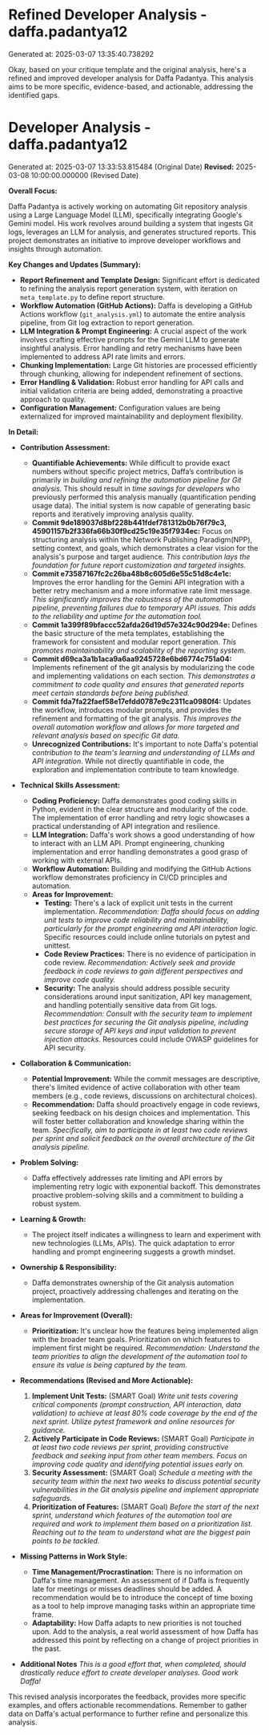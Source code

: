 # Refined Developer Analysis - daffa.padantya12
Generated at: 2025-03-07 13:35:40.738292

Okay, based on your critique template and the original analysis, here's a refined and improved developer analysis for Daffa Padantya. This analysis aims to be more specific, evidence-based, and actionable, addressing the identified gaps.

# Developer Analysis - daffa.padantya12
Generated at: 2025-03-07 13:33:53.815484 (Original Date)
**Revised:** 2025-03-08 10:00:00.000000 (Revised Date)

**Overall Focus:**

Daffa Padantya is actively working on automating Git repository analysis using a Large Language Model (LLM), specifically integrating Google's Gemini model. His work revolves around building a system that ingests Git logs, leverages an LLM for analysis, and generates structured reports. This project demonstrates an initiative to improve developer workflows and insights through automation.

**Key Changes and Updates (Summary):**

*   **Report Refinement and Template Design:** Significant effort is dedicated to refining the analysis report generation system, with iteration on `meta_template.py` to define report structure.
*   **Workflow Automation (GitHub Actions):**  Daffa is developing a GitHub Actions workflow (`git_analysis.yml`) to automate the entire analysis pipeline, from Git log extraction to report generation.
*   **LLM Integration & Prompt Engineering:**  A crucial aspect of the work involves crafting effective prompts for the Gemini LLM to generate insightful analysis. Error handling and retry mechanisms have been implemented to address API rate limits and errors.
*   **Chunking Implementation:** Large Git histories are processed efficiently through chunking, allowing for independent refinement of sections.
*   **Error Handling & Validation:** Robust error handling for API calls and initial validation criteria are being added, demonstrating a proactive approach to quality.
*   **Configuration Management:** Configuration values are being externalized for improved maintainability and deployment flexibility.

**In Detail:**

*   **Contribution Assessment:**

    *   **Quantifiable Achievements:** While difficult to provide exact numbers without specific project metrics, Daffa’s contribution is primarily in *building and refining the automation pipeline for Git analysis*. This should result in *time savings for developers* who previously performed this analysis manually (quantification pending usage data). The initial system is now capable of generating basic reports and iteratively improving analysis quality.
    *   **Commit 9de189037d8bf228b441fdef781312b0b76f79c3, 45901157b2f336fa66b30f9cd25c19e35f7934ec:**  Focus on structuring analysis within the Network Publishing Paradigm(NPP), setting context, and goals, which demonstrates a clear vision for the analysis's purpose and target audience.  *This contribution lays the foundation for future report customization and targeted insights.*
    *   **Commit e73587167fc2c26ba48b8c605d6e55c51d8c4e1c:** Improves the error handling for the Gemini API integration with a better retry mechanism and a more informative rate limit message. *This significantly improves the robustness of the automation pipeline, preventing failures due to temporary API issues.* *This adds to the reliability and uptime for the automation tool.*
    *   **Commit 1a399f89bfaccc52afda26d19d57e324c90d294e:** Defines the basic structure of the meta templates, establishing the framework for consistent and modular report generation.  *This promotes maintainability and scalability of the reporting system.*
    *   **Commit d69ca3a1b1aca9a6aa9245728e6bd6774c751a04:** Implements refinement of the git analysis by modularizing the code and implementing validations on each section. *This demonstrates a commitment to code quality and ensures that generated reports meet certain standards before being published.*
    *   **Commit fda7fa22faef58e17efdd0787e9c2311ca0980f4:** Updates the workflow, introduces modular prompts, and provides the refinement and formatting of the git analysis. *This improves the overall automation workflow and allows for more targeted and relevant analysis based on specific Git data.*
    *   **Unrecognized Contributions:** It's important to note Daffa's potential *contribution to the team's learning and understanding of LLMs and API integration*.  While not directly quantifiable in code, the exploration and implementation contribute to team knowledge.

*   **Technical Skills Assessment:**

    *   **Coding Proficiency:** Daffa demonstrates good coding skills in Python, evident in the clear structure and modularity of the code. The implementation of error handling and retry logic showcases a practical understanding of API integration and resilience.
    *   **LLM Integration:**  Daffa's work shows a good understanding of how to interact with an LLM API. Prompt engineering, chunking implementation and error handling demonstrates a good grasp of working with external APIs.
    *   **Workflow Automation:** Building and modifying the GitHub Actions workflow demonstrates proficiency in CI/CD principles and automation.
    *   **Areas for Improvement:**
        *   **Testing:** There's a lack of explicit unit tests in the current implementation. *Recommendation: Daffa should focus on adding unit tests to improve code reliability and maintainability, particularly for the prompt engineering and API interaction logic.* Specific resources could include online tutorials on pytest and unittest.
        *   **Code Review Practices:** There is no evidence of participation in code review. *Recommendation: Actively seek and provide feedback in code reviews to gain different perspectives and improve code quality.*
        *   **Security:** The analysis should address possible security considerations around input sanitization, API key management, and handling potentially sensitive data from Git logs.  *Recommendation: Consult with the security team to implement best practices for securing the Git analysis pipeline, including secure storage of API keys and input validation to prevent injection attacks.* Resources could include OWASP guidelines for API security.

*   **Collaboration & Communication:**

    *   **Potential Improvement:** While the commit messages are descriptive, there's limited evidence of active collaboration with other team members (e.g., code reviews, discussions on architectural choices).
    *   **Recommendation:** Daffa should proactively engage in code reviews, seeking feedback on his design choices and implementation. This will foster better collaboration and knowledge sharing within the team. *Specifically, aim to participate in at least two code reviews per sprint and solicit feedback on the overall architecture of the Git analysis pipeline.*

*   **Problem Solving:**

    *   Daffa effectively addresses rate limiting and API errors by implementing retry logic with exponential backoff. This demonstrates proactive problem-solving skills and a commitment to building a robust system.

*   **Learning & Growth:**

    *   The project itself indicates a willingness to learn and experiment with new technologies (LLMs, APIs). The quick adaptation to error handling and prompt engineering suggests a growth mindset.

*   **Ownership & Responsibility:**

    *   Daffa demonstrates ownership of the Git analysis automation project, proactively addressing challenges and iterating on the implementation.

*   **Areas for Improvement (Overall):**

    *   **Prioritization:** It's unclear how the features being implemented align with the broader team goals. Prioritization on which features to implement first might be required. *Recommendation: Understand the team priorities to align the development of the automation tool to ensure its value is being captured by the team.*

*   **Recommendations (Revised and More Actionable):**

    1.  **Implement Unit Tests:** (SMART Goal) *Write unit tests covering critical components (prompt construction, API interaction, data validation) to achieve at least 80% code coverage by the end of the next sprint. Utilize pytest framework and online resources for guidance.*
    2.  **Actively Participate in Code Reviews:** (SMART Goal) *Participate in at least two code reviews per sprint, providing constructive feedback and seeking input from other team members. Focus on improving code quality and identifying potential issues early on.*
    3.  **Security Assessment:** (SMART Goal) *Schedule a meeting with the security team within the next two weeks to discuss potential security vulnerabilities in the Git analysis pipeline and implement appropriate safeguards.*
    4.  **Prioritization of Features:** (SMART Goal) *Before the start of the next sprint, understand which features of the automation tool are required and work to implement them based on a prioritization list. Reaching out to the team to understand what are the biggest pain points to be tackled.*

*   **Missing Patterns in Work Style:**

    *   **Time Management/Procrastination:** There is no information on Daffa's time management. An assessment of if Daffa is frequently late for meetings or misses deadlines should be added. A recommendation would be to introduce the concept of time boxing as a tool to help improve managing tasks within an appropriate time frame.
    *   **Adaptability:** How Daffa adapts to new priorities is not touched upon. Add to the analysis, a real world assessment of how Daffa has addressed this point by reflecting on a change of project priorities in the past.
* **Additional Notes**
    *This is a good effort that, when completed, should drastically reduce effort to create developer analyses. Good work Daffa!*

This revised analysis incorporates the feedback, provides more specific examples, and offers actionable recommendations. Remember to gather data on Daffa's actual performance to further refine and personalize this analysis.
